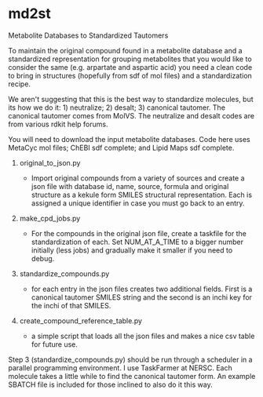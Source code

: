 # md2st
Metabolite Databases to Standardized Tautomers

To maintain the original compound found in a metabolite database and a standardized representation for grouping metabolites that you would like to consider the same (e.g. arpartate and aspartic acid) you need a clean code to bring in structures (hopefully from sdf of mol files) and a standardization recipe.

We aren't suggesting that this is the best way to standardize molecules, but its how we do it: 1) neutralize; 2) desalt; 3) canonical tautomer.  The canonical tautomer comes from MolVS.  The neutralize and desalt codes are from various rdkit help forums.

You will need to download the input metabolite databases.  Code here uses  MetaCyc mol files; ChEBI sdf complete; and Lipid Maps sdf complete.


1. original_to_json.py 
    - Import original compounds from a variety of sources and create a json file with database id, name, source, formula and original structure as a kekule form SMILES structural representation.  Each is assigned a unique identifier in case you must go back to an entry.

2. make_cpd_jobs.py
    - For the compounds in the original json file, create a taskfile for the standardization of each. Set NUM_AT_A_TIME to a bigger number initially (less jobs) and gradually make it smaller if you need to debug.

3. standardize_compounds.py
    - for each entry in the json files creates two additional fields. First is a canonical tautomer SMILES string and the second is an inchi key for the inchi of that SMILES.

4. create_compound_reference_table.py
    - a simple script that loads all the json files and makes a nice csv table for future use.

Step 3 (standardize_compounds.py) should be run through a scheduler in a parallel programming environment.  I use TaskFarmer at NERSC.  Each molecule takes a little while to find the canonical tautomer form.  An example SBATCH file is included for those inclined to also do it this way.


